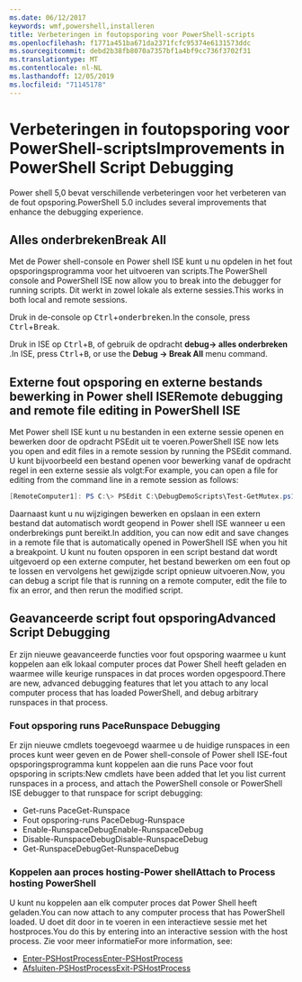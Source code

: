 ```yaml
---
ms.date: 06/12/2017
keywords: wmf,powershell,installeren
title: Verbeteringen in foutopsporing voor PowerShell-scripts
ms.openlocfilehash: f1771a451ba671da2371fcfc95374e6131573ddc
ms.sourcegitcommit: debd2b38fb8070a7357bf1a4bf9cc736f3702f31
ms.translationtype: MT
ms.contentlocale: nl-NL
ms.lasthandoff: 12/05/2019
ms.locfileid: "71145178"
---
```

# <a name="improvements-in-powershell-script-debugging"></a><span data-ttu-id="b38ab-103">Verbeteringen in foutopsporing voor PowerShell-scripts</span><span class="sxs-lookup"><span data-stu-id="b38ab-103">Improvements in PowerShell Script Debugging</span></span>

<span data-ttu-id="b38ab-104">Power shell 5,0 bevat verschillende verbeteringen voor het verbeteren van de fout opsporing.</span><span class="sxs-lookup"><span data-stu-id="b38ab-104">PowerShell 5.0 includes several improvements that enhance the debugging experience.</span></span>

## <a name="break-all"></a><span data-ttu-id="b38ab-105">Alles onderbreken</span><span class="sxs-lookup"><span data-stu-id="b38ab-105">Break All</span></span>

<span data-ttu-id="b38ab-106">Met de Power shell-console en Power shell ISE kunt u nu opdelen in het fout opsporingsprogramma voor het uitvoeren van scripts.</span><span class="sxs-lookup"><span data-stu-id="b38ab-106">The PowerShell console and PowerShell ISE now allow you to break into the debugger for running scripts.</span></span> <span data-ttu-id="b38ab-107">Dit werkt in zowel lokale als externe sessies.</span><span class="sxs-lookup"><span data-stu-id="b38ab-107">This works in both local and remote sessions.</span></span>

<span data-ttu-id="b38ab-108">Druk in de-console op <kbd>Ctrl</kbd>+<kbd>onderbreken</kbd>.</span><span class="sxs-lookup"><span data-stu-id="b38ab-108">In the console, press <kbd>Ctrl</kbd>+<kbd>Break</kbd>.</span></span>

<span data-ttu-id="b38ab-109">Druk in ISE op <kbd>Ctrl</kbd>+<kbd>B</kbd>, of gebruik de opdracht **debug-> alles onderbreken** .</span><span class="sxs-lookup"><span data-stu-id="b38ab-109">In ISE, press <kbd>Ctrl</kbd>+<kbd>B</kbd>, or use the **Debug -> Break All** menu command.</span></span>

## <a name="remote-debugging-and-remote-file-editing-in-powershell-ise"></a><span data-ttu-id="b38ab-110">Externe fout opsporing en externe bestands bewerking in Power shell ISE</span><span class="sxs-lookup"><span data-stu-id="b38ab-110">Remote debugging and remote file editing in PowerShell ISE</span></span>

<span data-ttu-id="b38ab-111">Met Power shell ISE kunt u nu bestanden in een externe sessie openen en bewerken door de opdracht PSEdit uit te voeren.</span><span class="sxs-lookup"><span data-stu-id="b38ab-111">PowerShell ISE now lets you open and edit files in a remote session by running the PSEdit command.</span></span>
<span data-ttu-id="b38ab-112">U kunt bijvoorbeeld een bestand openen voor bewerking vanaf de opdracht regel in een externe sessie als volgt:</span><span class="sxs-lookup"><span data-stu-id="b38ab-112">For example, you can open a file for editing from the command line in a remote session as follows:</span></span>

```powershell
[RemoteComputer1]: PS C:\> PSEdit C:\DebugDemoScripts\Test-GetMutex.ps1
```

<span data-ttu-id="b38ab-113">Daarnaast kunt u nu wijzigingen bewerken en opslaan in een extern bestand dat automatisch wordt geopend in Power shell ISE wanneer u een onderbrekings punt bereikt.</span><span class="sxs-lookup"><span data-stu-id="b38ab-113">In addition, you can now edit and save changes in a remote file that is automatically opened in PowerShell ISE when you hit a breakpoint.</span></span> <span data-ttu-id="b38ab-114">U kunt nu fouten opsporen in een script bestand dat wordt uitgevoerd op een externe computer, het bestand bewerken om een fout op te lossen en vervolgens het gewijzigde script opnieuw uitvoeren.</span><span class="sxs-lookup"><span data-stu-id="b38ab-114">Now, you can debug a script file that is running on a remote computer, edit the file to fix an error, and then rerun the modified script.</span></span>

## <a name="advanced-script-debugging"></a><span data-ttu-id="b38ab-115">Geavanceerde script fout opsporing</span><span class="sxs-lookup"><span data-stu-id="b38ab-115">Advanced Script Debugging</span></span>

<span data-ttu-id="b38ab-116">Er zijn nieuwe geavanceerde functies voor fout opsporing waarmee u kunt koppelen aan elk lokaal computer proces dat Power Shell heeft geladen en waarmee wille keurige runspaces in dat proces worden opgespoord.</span><span class="sxs-lookup"><span data-stu-id="b38ab-116">There are new, advanced debugging features that let you attach to any local computer process that has loaded PowerShell, and debug arbitrary runspaces in that process.</span></span>

### <a name="runspace-debugging"></a><span data-ttu-id="b38ab-117">Fout opsporing runs Pace</span><span class="sxs-lookup"><span data-stu-id="b38ab-117">Runspace Debugging</span></span>

<span data-ttu-id="b38ab-118">Er zijn nieuwe cmdlets toegevoegd waarmee u de huidige runspaces in een proces kunt weer geven en de Power shell-console of Power shell ISE-fout opsporingsprogramma kunt koppelen aan die runs Pace voor fout opsporing in scripts:</span><span class="sxs-lookup"><span data-stu-id="b38ab-118">New cmdlets have been added that let you list current runspaces in a process, and attach the PowerShell console or PowerShell ISE debugger to that runspace for script debugging:</span></span>

- <span data-ttu-id="b38ab-119">Get-runs Pace</span><span class="sxs-lookup"><span data-stu-id="b38ab-119">Get-Runspace</span></span>
- <span data-ttu-id="b38ab-120">Fout opsporing-runs Pace</span><span class="sxs-lookup"><span data-stu-id="b38ab-120">Debug-Runspace</span></span>
- <span data-ttu-id="b38ab-121">Enable-RunspaceDebug</span><span class="sxs-lookup"><span data-stu-id="b38ab-121">Enable-RunspaceDebug</span></span>
- <span data-ttu-id="b38ab-122">Disable-RunspaceDebug</span><span class="sxs-lookup"><span data-stu-id="b38ab-122">Disable-RunspaceDebug</span></span>
- <span data-ttu-id="b38ab-123">Get-RunspaceDebug</span><span class="sxs-lookup"><span data-stu-id="b38ab-123">Get-RunspaceDebug</span></span>

### <a name="attach-to-process-hosting-powershell"></a><span data-ttu-id="b38ab-124">Koppelen aan proces hosting-Power shell</span><span class="sxs-lookup"><span data-stu-id="b38ab-124">Attach to Process hosting PowerShell</span></span>

<span data-ttu-id="b38ab-125">U kunt nu koppelen aan elk computer proces dat Power Shell heeft geladen.</span><span class="sxs-lookup"><span data-stu-id="b38ab-125">You can now attach to any computer process that has PowerShell loaded.</span></span> <span data-ttu-id="b38ab-126">U doet dit door in te voeren in een interactieve sessie met het hostproces.</span><span class="sxs-lookup"><span data-stu-id="b38ab-126">You do this by entering into an interactive session with the host process.</span></span> <span data-ttu-id="b38ab-127">Zie voor meer informatie</span><span class="sxs-lookup"><span data-stu-id="b38ab-127">For more information, see:</span></span>

- [<span data-ttu-id="b38ab-128">Enter-PSHostProcess</span><span class="sxs-lookup"><span data-stu-id="b38ab-128">Enter-PSHostProcess</span></span>](/powershell/module/Microsoft.PowerShell.Core/Enter-PSHostProcess)
- [<span data-ttu-id="b38ab-129">Afsluiten-PSHostProcess</span><span class="sxs-lookup"><span data-stu-id="b38ab-129">Exit-PSHostProcess</span></span>](/powershell/module/Microsoft.PowerShell.Core/Exit-PSHostProcess)

